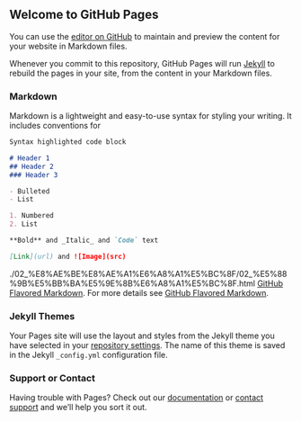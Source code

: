 ## Welcome to GitHub Pages

You can use the [editor on GitHub](https://github.com/dayantang/dayantang.github.io/edit/main/index.md) to maintain and preview the content for your website in Markdown files.

Whenever you commit to this repository, GitHub Pages will run [Jekyll](https://jekyllrb.com/) to rebuild the pages in your site, from the content in your Markdown files.

### Markdown

Markdown is a lightweight and easy-to-use syntax for styling your writing. It includes conventions for

```markdown
Syntax highlighted code block

# Header 1
## Header 2
### Header 3

- Bulleted
- List

1. Numbered
2. List

**Bold** and _Italic_ and `Code` text

[Link](url) and ![Image](src)
```

./02_%E8%AE%BE%E8%AE%A1%E6%A8%A1%E5%BC%8F/02_%E5%88%9B%E5%BB%BA%E5%9E%8B%E6%A8%A1%E5%BC%8F.html
[GitHub Flavored Markdown](./02_%E8%AE%BE%E8%AE%A1%E6%A8%A1%E5%BC%8F/02_%E5%88%9B%E5%BB%BA%E5%9E%8B%E6%A8%A1%E5%BC%8F.html).
For more details see [GitHub Flavored Markdown](https://guides.github.com/features/mastering-markdown/).

### Jekyll Themes

Your Pages site will use the layout and styles from the Jekyll theme you have selected in your [repository settings](https://github.com/dayantang/dayantang.github.io/settings/pages). The name of this theme is saved in the Jekyll `_config.yml` configuration file.

### Support or Contact

Having trouble with Pages? Check out our [documentation](https://docs.github.com/categories/github-pages-basics/) or [contact support](https://support.github.com/contact) and we’ll help you sort it out.
